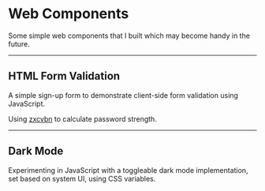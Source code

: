 # Web Components

Some simple web components that I built which may become handy in the future.

---

## HTML Form Validation

A simple sign-up form to demonstrate client-side form validation using JavaScript.

Using [zxcvbn](https://github.com/dropbox/zxcvbn) to calculate password
strength.

---

## Dark Mode

Experimenting in JavaScript with a toggleable dark mode implementation, set
based on system UI, using CSS variables.


